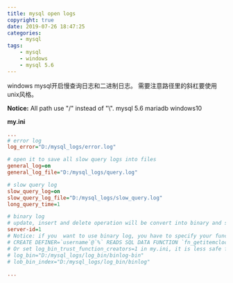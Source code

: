 ```yaml
---
title: mysql open logs
copyright: true
date: 2019-07-26 18:47:25
categories:
    - mysql
tags:
    - mysql
    - windows
    - mysql 5.6
---
```

windows mysql开启慢查询日志和二进制日志。
需要注意路径里的斜杠要使用unix风格。

<!-- more -->

**Notice:** All path use "/" instead of "\\".
mysql 5.6 mariadb
windows10 

**my.ini**

```ini
...
# error log
log_error="D:/mysql_logs/error.log"

# open it to save all slow query logs into files
general_log=on
general_log_file="D:/mysql_logs/query.log"

# slow query log
slow_query_log=on
slow_query_log_file="D:/mysql_logs/slow_query.log"
long_query_time=1

# binary log
# update, insert and delete operation will be convert into binary and saved into these file. You can use these files to roll back your databases.
server-id=1
# Notice: if you  want to use binary log, you have to specify your functions' type with one of (DETERMINISTIC,NO SQL,READS SQL DATA)
# CREATE DEFINER=`username`@`%` READS SQL DATA FUNCTION `fn_getitemclock`(i_itemid bigint,i_clock int,i_pos int) RETURNS int(11)...begin...end
# Or set log_bin_trust_function_creators=1 in my.ini, it is less safe for master-slave system.
# log_bin="D:/mysql_logs/log_bin/binlog-bin"
# lob_bin_index="D:/mysql_logs/log_bin/binlog"  

...
```